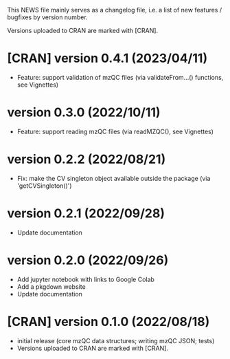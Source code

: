 This NEWS file mainly serves as a changelog file,
i.e. a list of new features / bugfixes by version number.

Versions uploaded to CRAN are marked with [CRAN].

# [CRAN] version 0.4.1 (2023/04/11)

* Feature: support validation of mzQC files (via validateFrom...() functions, see Vignettes)

# version 0.3.0 (2022/10/11)

* Feature: support reading mzQC files (via readMZQC(), see Vignettes)

# version 0.2.2 (2022/08/21)

* Fix: make the CV singleton object available outside the package (via 'getCVSingleton()')

# version 0.2.1 (2022/09/28)

* Update documentation

# version 0.2.0 (2022/09/26)

* Add jupyter notebook with links to Google Colab
* Add a pkgdown website
* Update documentation


# [CRAN] version 0.1.0 (2022/08/18)

* initial release (core mzQC data structures; writing mzQC JSON; tests)
* Versions uploaded to CRAN are marked with [CRAN].
